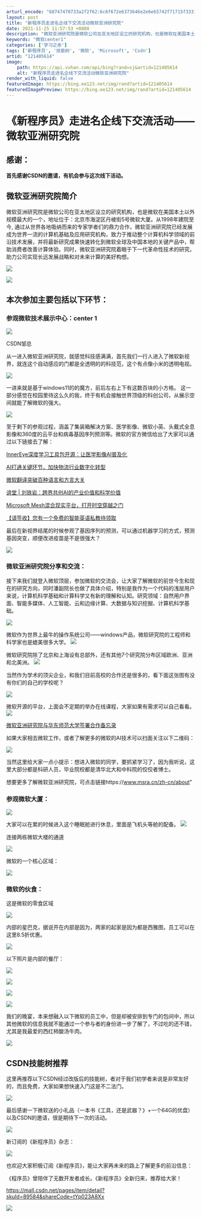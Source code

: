 ```yaml
---
arturl_encode: "68747470733a2f2f62:6c6f672e6373646e2e6e65742f71715f33313938383133392f:61727469636c652f64657461696c732f313231343035363134"
layout: post
title: "新程序员走进名企线下交流活动微软亚洲研究院"
date: 2021-11-25 11:57:53 +0800
description: "微软亚洲研究院是微软公司在亚太地区设立的研究机构，也是微软在美国本土以外规模最大的一个，地址位于：北"
keywords: "微软center1"
categories: ['学习之余']
tags: ['新程序员', '技能树', '微软', 'Microsoft', 'Csdn']
artid: "121405614"
image:
    path: https://api.vvhan.com/api/bing?rand=sj&artid=121405614
    alt: "新程序员走进名企线下交流活动微软亚洲研究院"
render_with_liquid: false
featuredImage: https://bing.ee123.net/img/rand?artid=121405614
featuredImagePreview: https://bing.ee123.net/img/rand?artid=121405614
---
```


# 《新程序员》走进名企线下交流活动——微软亚洲研究院

## 感谢：

**首先感谢CSDN的邀请，有机会参与这次线下活动。**

## 

## 

## 微软亚洲研究院简介

微软亚洲研究院是微软公司在亚太地区设立的研究机构，也是微软在美国本土以外规模最大的一个，地址位于：北京市海淀区丹棱街5号微软大厦。从1998年建院至今, 通过从世界各地吸纳而来的专家学者们的鼎力合作，微软亚洲研究院已经发展成为世界一流的计算机基础及应用研究机构，致力于推动整个计算机科学领域的前沿技术发展，并将最新研究成果快速转化到微软全球及中国本地的关键产品中，帮助消费者改善计算体验。同时，微软亚洲研究院着眼于下一代革命性技术的研究，助力公司实现长远发展战略和对未来计算的美好构想。

![](https://i-blog.csdnimg.cn/blog_migrate/49c4f42cf79796fc0bd36d0557904e3d.jpeg)

![](https://i-blog.csdnimg.cn/blog_migrate/23ae652ff1226b43a8bdbf9ed8ae6eaa.jpeg)

## 本次参加主要包括以下环节：

### **参观微软技术展示中心：center 1**

![](https://i-blog.csdnimg.cn/blog_migrate/186861ed89b4161a0a4b734a7a3b779e.jpeg)

CSDN邹总

从一进入微软亚洲研究院，就感觉科技感满满，首先我们一行人进入了微软新视界，就连这个自动感应的门都是全透明的的科技范，这个有点像小米的透明电视。

![](https://i-blog.csdnimg.cn/blog_migrate/9ccd9ee5c4ea8be68819770e1abbed81.jpeg)

一进来就是基于windows11的的魔方，前后左右上下有这数百块的小方格。 这一部分感觉在校园里待这么久的我，终于有机会接触世界顶级的科创公司，从展示空间就能了解微软的强大。

![](https://i-blog.csdnimg.cn/blog_migrate/32e2676505b113ad9357bfebe5d9cd35.jpeg)

至于剩下的参观过程，涵盖了集装箱解决方案、医学影像、微软小英、头戴式全息影像和360度的云平台和病毒基因序列预测等。微软的官方微信给出了大家可以通过以下链接去了解：

[InnerEye深度学习工具包开源：让医学影像AI普及化](https://mp.weixin.qq.com/s/F8BPVfLAknAJI6vAcEtNNw "InnerEye深度学习工具包开源：让医学影像AI普及化")

[AI打通关键环节，加快物流行业数字化转型](https://mp.weixin.qq.com/s/W0hy_YN8Bd9-aD4OsuydfQ "AI打通关键环节，加快物流行业数字化转型")

[微软翻译突破百种语言和方言大关](https://mp.weixin.qq.com/s/xFie1YdEtm1hc71no26s3A "微软翻译突破百种语言和方言大关")

[讲堂 | 刘铁岩：跨界共创AI的产业价值和科学价值](https://mp.weixin.qq.com/s/f68gbh-XNJqfyxEadL9p6A "讲堂 | 刘铁岩：跨界共创AI的产业价值和科学价值")

[Microsoft Mesh混合现实平台，打开时空穿越之门](https://mp.weixin.qq.com/s/TGCQ24Y-ovzGfnR9qPI3Xg "Microsoft Mesh混合现实平台，打开时空穿越之门")

[【请签收】您有一个免费的智能英语私教待领取](https://mp.weixin.qq.com/s/DYwDit3EIgMhDYSuanLCSQ "【请签收】您有一个免费的智能英语私教待领取")

最后在新视界结尾的时候参观了基因序列的预测，可以通过机器学习的方式，预测基因突变，顺便改进疫苗是不是很强大？

![](https://i-blog.csdnimg.cn/blog_migrate/17568881ddb8ba6e88e48bf8160ab85e.jpeg)

### 微软亚洲研究院分享和交流：

接下来我们就登入微软顶层，参加微软的交流会，让大家了解微软的前世今生和现在的研究方向，同时潘副院长也做了具体介绍，特别是我作为一个代码的浅层用户来说，计算机科学基础和计算科学又有新的理解和认知。研究领域：自然用户界面、智能多媒体、人工智能、云和边缘计算、大数据与知识挖掘、计算机科学基础。

![](https://i-blog.csdnimg.cn/blog_migrate/4996719f3b2c278b11444dca1135dc2d.jpeg)

微软作为世界上最牛的操作系统公司——windows产品，微软研究院的工程师和科学家也是媲美很多大学。
![](https://i-blog.csdnimg.cn/blog_migrate/5257ddb571b7098c019e5f2ae52ac128.jpeg)

微软研究院除了北京和上海设有总部外，还有其他7个研究院分布区域欧洲、亚洲和北美洲。
![](https://i-blog.csdnimg.cn/blog_migrate/1975a726838dd1ccd4e3244ca927d80d.jpeg)

当然作为学术的顶尖企业，和我们目前高校的合作还是很多的，看下面这张图有没有你们的自己的学校呢？

![](https://i-blog.csdnimg.cn/blog_migrate/462b347917c9b60eec1b7b8ee2874ad0.jpeg)

微软开源的平台，上面会不定期的举办在线课程，大家如果有需求可以自己看看。
![](https://i-blog.csdnimg.cn/blog_migrate/42273f2d078409d51b70326ae469647c.jpeg)

[微软亚洲研究院与华东师范大学签署合作备忘录](https://mp.weixin.qq.com/s/m7aQIvHPmGXADFXzQ4qv3g "微软亚洲研究院与华东师范大学签署合作备忘录")

如果大家相去微软工作，或者了解更多的微软的AI技术可以扫面关注以下二维码：

![](https://i-blog.csdnimg.cn/blog_migrate/e336768ed20668f63cf649e40c0ca396.jpeg)

当然这里给大家一点小提示：想进入微软的同学，要抓紧学习了，因为我听说，这里大部分都是科研人员，毕业院校都是清华北大和中科院的佼佼者博士。

想要更多了解微软亚洲研究院，可点击链接https://www.msra.cn/zh-cn/about"

### 参观微软大厦：

![](https://i-blog.csdnimg.cn/blog_migrate/21a800bc912dc9c96eb6a3bcc0facddb.jpeg)

大家可以在累的时候进入这个睡眠舱进行休息，里面是飞机头等舱的配备。
![](https://i-blog.csdnimg.cn/blog_migrate/a196a2a7a6388ab2b6f3e6af92520dd2.jpeg)

连接两栋微软大楼的通道

![](https://i-blog.csdnimg.cn/blog_migrate/a6d0590508e20868b56fb20ddb5294ed.jpeg)

微软的一个核心区域：

![](https://i-blog.csdnimg.cn/blog_migrate/b9f4eff228a8e7bf4a1555bebc3b6e48.jpeg)

### 微软的伙食：

这是微软的零食区域

![](https://i-blog.csdnimg.cn/blog_migrate/99eb4a05e329578ee99ddcd9dc3f571c.jpeg)

内部的星巴克，据说开在内部是因为，两家的起家是因为都是西雅图，员工可以在这里8.5折优惠。

![](https://i-blog.csdnimg.cn/blog_migrate/e4c9f689f0483340436f0ef65978b9fb.jpeg)

以下照片是内部的餐厅：

![](https://i-blog.csdnimg.cn/blog_migrate/048f6ef637d63caab937ea9a500e3136.jpeg)

![](https://i-blog.csdnimg.cn/blog_migrate/1f97d9b946a95aa25a640690c00f1bf3.jpeg)

![](https://i-blog.csdnimg.cn/blog_migrate/45e18d868dc82c2ab481cecf32f8bc5b.jpeg)

![](https://i-blog.csdnimg.cn/blog_migrate/52e92f9a58e134815afe8669f13fe3e4.jpeg)

我们的晚宴，本来想融入以下微软的员工中，但是却被安排到专门的包间中，所以其他微软的信息我就不能通过一个参与者的身份进一步了解了，不过吃的还不错，尤其是我最爱的西红柿酸汤牛肉。

![](https://i-blog.csdnimg.cn/blog_migrate/ce62c54a97e69f712c916ec0a9366321.jpeg)

## CSDN技能树推荐

这里再推荐以下CSDN经过改版后的技能树，者对于我们初学者来说是非常友好的，而且免费，大家如果想快速入门这是不二法门。

![](https://i-blog.csdnimg.cn/blog_migrate/43c4362b410a633d04ce85b1c7a713bd.png)

最后感谢一下微软送的小礼品（一本书《工具，还是武器？》+一个64G的优盘） 以及CSDN的邀请，很是期待下一次的活动。

![](https://i-blog.csdnimg.cn/blog_migrate/fc8e30f3b41336545b2a0644042c9d92.jpeg)

新订阅的《新程序员》杂志：

![](https://i-blog.csdnimg.cn/blog_migrate/41c79faa9fe2c0617fd673250d09b868.jpeg)

也欢迎大家积极订阅《新程序员》，能让大家再未来的路上了解更多的前沿信息：

《程序员》曾陪伴了无数开发者成长。《新程序员》全新归来，推荐给大家！
  
https://mall.csdn.net/pages/item/detail?skuId=89584&shareCode=tYp023A8Xx

![](https://i-blog.csdnimg.cn/blog_migrate/9a8033dfe8c8a9785537cbd144b10ccf.png)